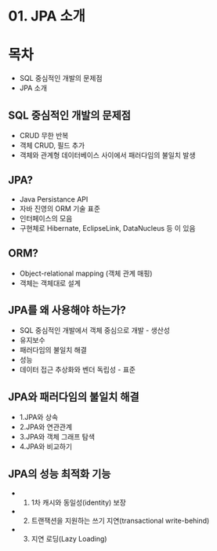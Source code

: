# 01. JPA 소개

# 목차

- SQL 중심적인 개발의 문제점
- JPA 소개

## SQL 중심적인 개발의 문제점

- CRUD 무한 반복
- 객체 CRUD, 필드 추가
- 객체와 관계형 데이터베이스 사이에서 패러다임의 불일치 발생

## JPA?

- Java Persistance API
- 자바 진영의 ORM 기술 표준
- 인터페이스의 모음
- 구현체로 Hibernate, EclipseLink, DataNucleus 등 이 있음

## ORM?

- Object-relational mapping (객체 관계 매핑)
- 객체는 객체대로 설계

## JPA를 왜 사용해야 하는가?

- SQL 중심적인 개발에서 객체 중심으로 개발 - 생산성
- 유지보수
- 패러다임의 불일치 해결
- 성능
- 데이터 접근 추상화와 벤더 독립성 - 표준

## JPA와 패러다임의 불일치 해결

- 1.JPA와 상속
- 2.JPA와 연관관계
- 3.JPA와 객체 그래프 탐색
- 4.JPA와 비교하기

## JPA의 성능 최적화 기능

- 1. 1차 캐시와 동일성(identity) 보장
- 2. 트랜잭션을 지원하는 쓰기 지연(transactional write-behind)
- 3. 지연 로딩(Lazy Loading)
